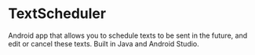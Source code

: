 # TextScheduler
Android app that allows you to schedule texts to be sent in the future, and edit or cancel these texts. Built in Java and Android Studio.
